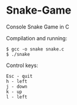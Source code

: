 # Snake-Game
Console Snake Game in C

Compilation and running:
```
$ gcc -o snake snake.c
$ ./snake
```

Control keys:
```
Esc - quit
h - left
j - down
k - up
l - left
```

